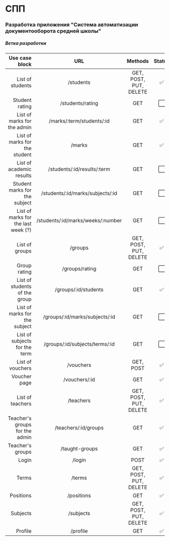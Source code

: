  # СПП
 
 ### Разработка приложения "Система автоматизации документооборота средней школы"

 ##### Ветка разработки


|                      Use case block |                URL                |        Methods         |        Status        |
|------------------------------------:|:---------------------------------:|:----------------------:|:--------------------:|
|                    List of students |             /students             | GET, POST, PUT, DELETE |  :white_check_mark:  |
|                      Student rating |         /students/rating          |          GET           | :white_large_square: |
|         List of marks for the admin |     /marks/:term/students/:id     |          GET           |  :white_check_mark:  |
|       List of marks for the student |              /marks               |          GET           |  :white_check_mark:  |
|            List of academic results |    /students/:id/results/:term    |          GET           | :white_large_square: |
|       Student marks for the subject | /students/:id/marks/subjects/:id  |          GET           | :white_large_square: |
| List of marks for the last week (?) | /students/:id/marks/weeks/:number |          GET           | :white_large_square: |
|                      List of groups |              /groups              | GET, POST, PUT, DELETE |  :white_check_mark:  |
|                        Group rating |          /groups/rating           |          GET           | :white_large_square: |
|       List of students of the group |       /groups/:id/students        |          GET           |  :white_check_mark:  |
|       List of marks for the subject |  /groups/:id/marks/subjects/:id   |          GET           | :white_large_square: |
|       List of subjects for the term |  /groups/:id/subjects/terms/:id   |          GET           | :white_large_square: |
|                    List of vouchers |             /vouchers             |       GET, POST        |  :white_check_mark:  |
|                        Voucher page |           /vouchers/:id           |          GET           |  :white_check_mark:  |
|                    List of teachers |             /teachers             | GET, POST, PUT, DELETE |  :white_check_mark:  |
|      Teacher's groups for the admin |       /teachers/:id/groups        |          GET           |  :white_check_mark:  |
|                    Teacher's groups |          /taught-groups           |          GET           |  :white_check_mark:  |
|                               Login |              /login               |          POST          |  :white_check_mark:  |
|                               Terms |              /terms               | GET, POST, PUT, DELETE |  :white_check_mark:  |
|                           Positions |            /positions             |          GET           |  :white_check_mark:  |
|                            Subjects |             /subjects             | GET, POST, PUT, DELETE |  :white_check_mark:  |
|                             Profile |             /profile              |          GET           |  :white_check_mark:  |
